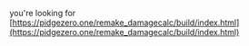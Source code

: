 you're looking for [https://pidgezero.one/remake_damagecalc/build/index.html](https://pidgezero.one/remake_damagecalc/build/index.html)